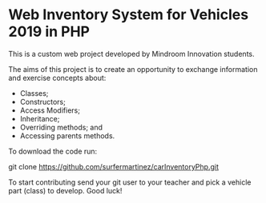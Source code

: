 # Web Inventory System for Vehicles 2019 in PHP

This is a custom web project developed by Mindroom Innovation students. 

The aims of this project is to create an opportunity to exchange information and exercise concepts about:

- Classes;
- Constructors;
- Access Modifiers;
- Inheritance;
- Overriding methods; and
- Accessing parents methods.

To download the code run:

git clone  https://github.com/surfermartinez/carInventoryPhp.git

To start contributing send your git user to your teacher and pick a vehicle part (class) to develop.
Good luck!
